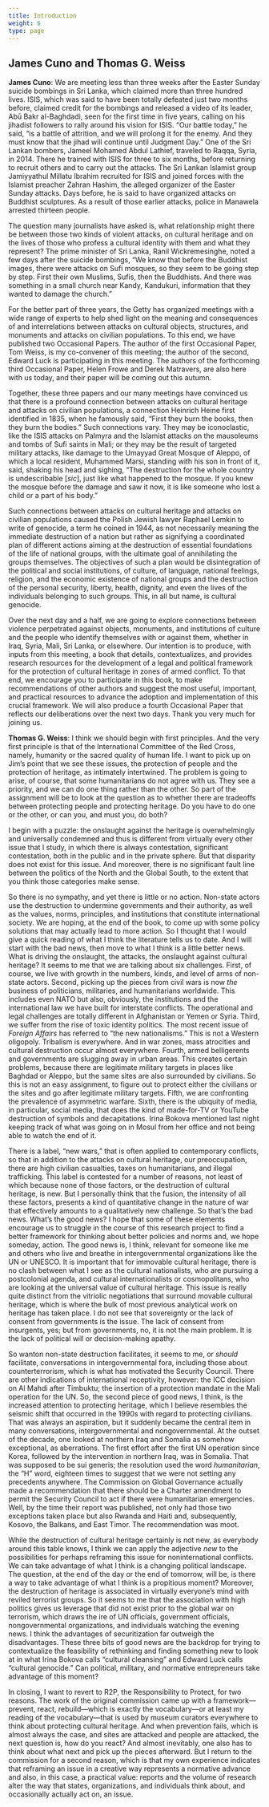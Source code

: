 ```yaml
---
title: Introduction
weight: 6
type: page
---
```


## James Cuno and Thomas G. Weiss
>

**James Cuno**: We are meeting less than three weeks after the Easter Sunday suicide bombings in Sri Lanka, which claimed more than three hundred lives. ISIS, which was said to have been totally defeated just two months before, claimed credit for the bombings and released a video of its leader, Abū Bakr al-Baghdadi, seen for the first time in five years, calling on his jihadist followers to rally around his vision for ISIS. “Our battle today,” he said, “is a battle of attrition, and we will prolong it for the enemy. And they must know that the jihad will continue until Judgment Day.” One of the Sri Lankan bombers, Jameel Mohamed Abdul Lathief, traveled to Raqqa, Syria, in 2014. There he trained with ISIS for three to six months, before returning to recruit others and to carry out the attacks. The Sri Lankan Islamist group Jamiyyathul Millatu Ibrahim recruited for ISIS and joined forces with the Islamist preacher Zahran Hashim, the alleged organizer of the Easter Sunday attacks. Days before, he is said to have organized attacks on Buddhist sculptures. As a result of those earlier attacks, police in Manawela arrested thirteen people.

The question many journalists have asked is, what relationship might there be between those two kinds of violent attacks, on cultural heritage and on the lives of those who profess a cultural identity with them and what they represent? The prime minister of Sri Lanka, Ranil Wickremesinghe, noted a few days after the suicide bombings, “We know that before the Buddhist images, there were attacks on Sufi mosques, so they seem to be going step by step. First their own Muslims, Sufis, then the Buddhists. And there was something in a small church near Kandy, Kandukuri, information that they wanted to damage the church.”

For the better part of three years, the Getty has organized meetings with a wide range of experts to help shed light on the meaning and consequences of and interrelations between attacks on cultural objects, structures, and monuments and attacks on civilian populations. To this end, we have published two Occasional Papers. The author of the first Occasional Paper, Tom Weiss, is my co-convener of this meeting; the author of the second, Edward Luck is participating in this meeting. The authors of the forthcoming third Occasional Paper, Helen Frowe and Derek Matravers, are also here with us today, and their paper will be coming out this autumn.

Together, these three papers and our many meetings have convinced us that there is a profound connection between attacks on cultural heritage and attacks on civilian populations, a connection Heinrich Heine first identified in 1835, when he famously said, “First they burn the books, then they burn the bodies.” Such connections vary. They may be iconoclastic, like the ISIS attacks on Palmyra and the Islamist attacks on the mausoleums and tombs of Sufi saints in Mali; or they may be the result of targeted military attacks, like damage to the Umayyad Great Mosque of Aleppo, of which a local resident, Muhammed Marsi, standing with his son in front of it, said, shaking his head and sighing, “The destruction for the whole country is undescribable \[*sic*\], just like what happened to the mosque. If you knew the mosque before the damage and saw it now, it is like someone who lost a child or a part of his body.”

Such connections between attacks on cultural heritage and attacks on civilian populations caused the Polish Jewish lawyer Raphael Lemkin to write of genocide, a term he coined in 1944, as not necessarily meaning the immediate destruction of a nation but rather as signifying a coordinated plan of different actions aiming at the destruction of essential foundations of the life of national groups, with the ultimate goal of annihilating the groups themselves. The objectives of such a plan would be disintegration of the political and social institutions, of culture, of language, national feelings, religion, and the economic existence of national groups and the destruction of the personal security, liberty, health, dignity, and even the lives of the individuals belonging to such groups. This, in all but name, is cultural genocide.

Over the next day and a half, we are going to explore connections between violence perpetrated against objects, monuments, and institutions of culture and the people who identify themselves with or against them, whether in Iraq, Syria, Mali, Sri Lanka, or elsewhere. Our intention is to produce, with inputs from this meeting, a book that details, contextualizes, and provides research resources for the development of a legal and political framework for the protection of cultural heritage in zones of armed conflict. To that end, we encourage you to participate in this book, to make recommendations of other authors and suggest the most useful, important, and practical resources to advance the adoption and implementation of this crucial framework. We will also produce a fourth Occasional Paper that reflects our deliberations over the next two days. Thank you very much for joining us.

**Thomas G. Weiss**: I think we should begin with first principles. And the very first principle is that of the International Committee of the Red Cross, namely, humanity or the sacred quality of human life. I want to pick up on Jim’s point that we see these issues, the protection of people and the protection of heritage, as intimately intertwined. The problem is going to arise, of course, that some humanitarians do not agree with us. They see a priority, and we can do one thing rather than the other. So part of the assignment will be to look at the question as to whether there are tradeoffs between protecting people and protecting heritage. Do you have to do one or the other, or can you, and must you, do both?

I begin with a puzzle: the onslaught against the heritage is overwhelmingly and universally condemned and thus is different from virtually every other issue that I study, in which there is always contestation, significant contestation, both in the public and in the private sphere. But that disparity does not exist for this issue. And moreover, there is no significant fault line between the politics of the North and the Global South, to the extent that you think those categories make sense.

So there is no sympathy, and yet there is little or no action. Non-state actors use the destruction to undermine governments and their authority, as well as the values, norms, principles, and institutions that constitute international society. We are hoping, at the end of the book, to come up with some policy solutions that may actually lead to more action. So I thought that I would give a quick reading of what I think the literature tells us to date. And I will start with the bad news, then move to what I think is a little better news. What is driving the onslaught, the attacks, the onslaught against cultural heritage? It seems to me that we are talking about six challenges. First, of course, we live with growth in the numbers, kinds, and level of arms of non-state actors. Second, picking up the pieces from civil wars is now *the* business of politicians, militaries, and humanitarians worldwide. This includes even NATO but also, obviously, the institutions and the international law we have built for interstate conflicts. The operational and legal challenges are totally different in Afghanistan or Yemen or Syria. Third, we suffer from the rise of toxic identity politics. The most recent issue of *Foreign Affairs* has referred to “the new nationalisms.” This is not a Western oligopoly. Tribalism is everywhere. And in war zones, mass atrocities and cultural destruction occur almost everywhere. Fourth, armed belligerents and governments are slugging away in urban areas. This creates certain problems, because there are legitimate military targets in places like Baghdad or Aleppo, but the same sites are also surrounded by civilians. So this is not an easy assignment, to figure out to protect either the civilians or the sites and go after legitimate military targets. Fifth, we are confronting the prevalence of asymmetric warfare. Sixth, there is the ubiquity of media, in particular, social media, that does the kind of made-for-TV or YouTube destruction of symbols and decapitations. Irina Bokova mentioned last night keeping track of what was going on in Mosul from her office and not being able to watch the end of it.

There is a label, “new wars,” that is often applied to contemporary conflicts, so that in addition to the attacks on cultural heritage, our preoccupation, there are high civilian casualties, taxes on humanitarians, and illegal trafficking. This label is contested for a number of reasons, not least of which because none of those factors, or the destruction of cultural heritage, is new. But I personally think that the fusion, the intensity of all these factors, presents a kind of quantitative change in the nature of war that effectively amounts to a qualitatively new challenge. So that’s the bad news. What’s the good news? I hope that some of these elements encourage us to struggle in the course of this research project to find a better framework for thinking about better policies and norms and, we hope someday, action. The good news is, I think, relevant for someone like me and others who live and breathe in intergovernmental organizations like the UN or UNESCO. It is important that for immovable cultural heritage, there is no clash between what I see as the cultural nationalists, who are pursuing a postcolonial agenda, and cultural internationalists or cosmopolitans, who are looking at the universal value of cultural heritage. This issue is really quite distinct from the vitriolic negotiations that surround movable cultural heritage, which is where the bulk of most previous analytical work on heritage has taken place. I do not see that sovereignty or the lack of consent from governments is the issue. The lack of consent from insurgents, yes; but from governments, no, it is not the main problem. It is the lack of political will or decision-making apathy.

So wanton non-state destruction facilitates, it seems to me, or *should* facilitate, conversations in intergovernmental fora, including those about counterterrorism, which is what has motivated the Security Council. There are other indications of international receptivity, however: the ICC decision on Al Mahdi after Timbuktu; the insertion of a protection mandate in the Mali operation for the UN. So, the second piece of good news, I think, is the increased attention to protecting heritage, which I believe resembles the seismic shift that occurred in the 1990s with regard to protecting civilians. That was always an aspiration, but it suddenly became the central item in many conversations, intergovernmental and nongovernmental. At the outset of the decade, one looked at northern Iraq and Somalia as somehow exceptional, as aberrations. The first effort after the first UN operation since Korea, followed by the intervention in northern Iraq, was in Somalia. That was supposed to be sui generis; the resolution used the word *humanitarian*, the “H” word, eighteen times to suggest that we were not setting any precedents anywhere. The Commission on Global Governance actually made a recommendation that there should be a Charter amendment to permit the Security Council to act if there were humanitarian emergencies. Well, by the time their report was published, not only had those two exceptions taken place but also Rwanda and Haiti and, subsequently, Kosovo, the Balkans, and East Timor. The recommendation was moot.

While the destruction of cultural heritage certainly is not new, as everybody around this table knows, I think we can apply the adjective *new* to the possibilities for perhaps reframing this issue for noninternational conflicts. We can take advantage of what I think is a changing political landscape. The question, at the end of the day or the end of tomorrow, will be, is there a way to take advantage of what I think is a propitious moment? Moreover, the destruction of heritage is associated in virtually everyone’s mind with reviled terrorist groups. So it seems to me that the association with high politics gives us leverage that did not exist prior to the global war on terrorism, which draws the ire of UN officials, government officials, nongovernmental organizations, and individuals watching the evening news. I think the advantages of securitization far outweigh the disadvantages. These three bits of good news are the backdrop for trying to contextualize the feasibility of rethinking and finding something new to look at in what Irina Bokova calls “cultural cleansing” and Edward Luck calls “cultural genocide.” Can political, military, and normative entrepreneurs take advantage of this moment?

In closing, I want to revert to R2P, the Responsibility to Protect, for two reasons. The work of the original commission came up with a framework—prevent, react, rebuild—which is exactly the vocabulary—or at least my reading of the vocabulary—that is used by museum curators everywhere to think about protecting cultural heritage. And when prevention fails, which is almost always the case, and sites are attacked and people are attacked, the next question is, how do you react? And almost inevitably, one also has to think about what next and pick up the pieces afterward. But I return to the commission for a second reason, which is that my own experience indicates that reframing an issue in a creative way represents a normative advance and also, in this case, a practical value: reports and the volume of research alter the way that states, organizations, and individuals think about, and occasionally actually act on, an issue.
